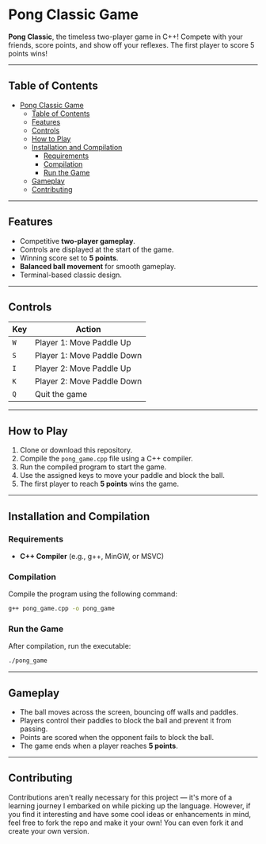 # Pong Classic Game

**Pong Classic**, the timeless two-player game in C++! Compete with your friends, score points, and show off your reflexes. The first player to score 5 points wins!

-----------------
## Table of Contents
- [Pong Classic Game](#pong-classic-game)
  - [Table of Contents](#table-of-contents)
  - [Features](#features)
  - [Controls](#controls)
  - [How to Play](#how-to-play)
  - [Installation and Compilation](#installation-and-compilation)
    - [Requirements](#requirements)
    - [Compilation](#compilation)
    - [Run the Game](#run-the-game)
  - [Gameplay](#gameplay)
  - [Contributing](#contributing)

---

## Features
- Competitive **two-player gameplay**.
- Controls are displayed at the start of the game.
- Winning score set to **5 points**.
- **Balanced ball movement** for smooth gameplay.
- Terminal-based classic design.

---

## Controls
| Key       | Action                      |
|-----------|-----------------------------|
| `W`       | Player 1: Move Paddle Up    |
| `S`       | Player 1: Move Paddle Down  |
| `I`       | Player 2: Move Paddle Up    |
| `K`       | Player 2: Move Paddle Down  |
| `Q`       | Quit the game               |

---

## How to Play
1. Clone or download this repository.
2. Compile the `pong_game.cpp` file using a C++ compiler.
3. Run the compiled program to start the game.
4. Use the assigned keys to move your paddle and block the ball.
5. The first player to reach **5 points** wins the game.

---

## Installation and Compilation
### Requirements
- **C++ Compiler** (e.g., g++, MinGW, or MSVC)

### Compilation
Compile the program using the following command:
```bash
g++ pong_game.cpp -o pong_game
```

### Run the Game
After compilation, run the executable:
```bash
./pong_game
```

---

## Gameplay
- The ball moves across the screen, bouncing off walls and paddles.
- Players control their paddles to block the ball and prevent it from passing.
- Points are scored when the opponent fails to block the ball.
- The game ends when a player reaches **5 points**.

---

## Contributing
Contributions aren't really necessary for this project — it's more of a learning journey I embarked on while picking up the language. However, if you find it interesting and have some cool ideas or enhancements in mind, feel free to fork the repo and make it your own! You can even fork it and create your own version.
